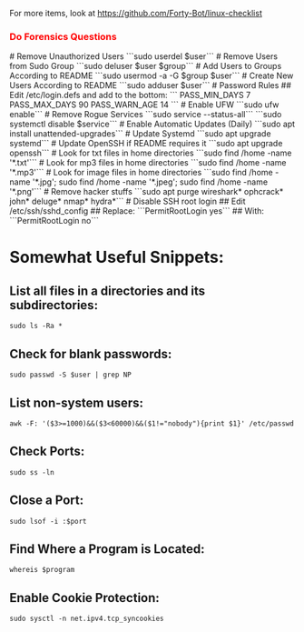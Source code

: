 For more items, look at https://github.com/Forty-Bot/linux-checklist

<h3 style="color: red">Do Forensics Questions</h3>
# Remove Unauthorized Users
```sudo userdel $user```
# Remove Users from Sudo Group
```sudo deluser $user $group```
# Add Users to Groups According to README
```sudo usermod -a -G $group $user```
# Create New Users According to README
```sudo adduser $user```
# Password Rules
## Edit /etc/login.defs and add to the bottom:
```
PASS_MIN_DAYS 7
PASS_MAX_DAYS 90
PASS_WARN_AGE 14
```
# Enable UFW
```sudo ufw enable```
# Remove Rogue Services
```sudo service --status-all```
```sudo systemctl disable $service```
# Enable Automatic Updates (Daily)
```sudo apt install unattended-upgrades```
# Update Systemd
```sudo apt upgrade systemd```
# Update OpenSSH if README requires it
```sudo apt upgrade openssh```
# Look for txt files in home directories
```sudo find /home -name '*.txt'```
# Look for mp3 files in home directories
```sudo find /home -name '*.mp3'```
# Look for image files in home directories
```sudo find /home -name '*.jpg'; sudo find /home -name '*.jpeg'; sudo find /home -name '*.png'```
# Remove hacker stuffs
```sudo apt purge wireshark* ophcrack* john* deluge* nmap* hydra*```
# Disable SSH root login
## Edit /etc/ssh/sshd_config
## Replace:
```PermitRootLogin yes```
## With:
```PermitRootLogin no```


# Somewhat Useful Snippets:
## List all files in a directories and its subdirectories:
```sudo ls -Ra *```
## Check for blank passwords:
```sudo passwd -S $user | grep NP```
## List non-system users:
```awk -F: '($3>=1000)&&($3<60000)&&($1!="nobody"){print $1}' /etc/passwd```
## Check Ports:
```sudo ss -ln```
## Close a Port:
```sudo lsof -i :$port```
## Find Where a Program is Located:
```whereis $program```
## Enable Cookie Protection:
```sudo sysctl -n net.ipv4.tcp_syncookies```
